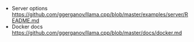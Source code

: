* Server options https://github.com/ggerganov/llama.cpp/blob/master/examples/server/README.md
* Docker docs https://github.com/ggerganov/llama.cpp/blob/master/docs/docker.md
